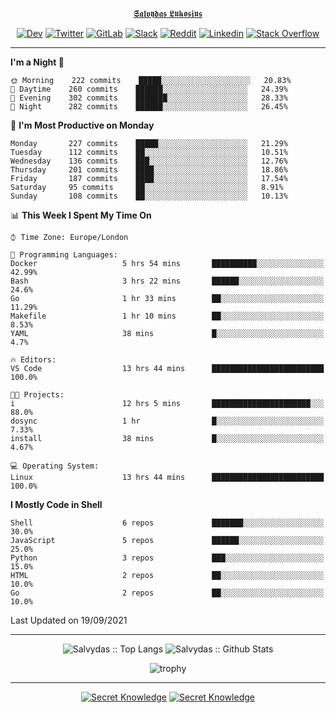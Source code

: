 <div align="center">
  
[𝕾𝖆𝖑𝖛𝖞𝖉𝖆𝖘 𝕷𝖚𝖐𝖔𝖘𝖎𝖚𝖘](https://git.io/JJwwg)
  
[![Dev](https://img.shields.io/badge/-DEV-222222?style=flat-square&logo=dev.to&logoColor=white&link=https://dev.to/sso/)](https://dev.to/sso/)
[![Twitter](https://img.shields.io/badge/-Twitter-222222?style=flat-square&logo=twitter&logoColor=white&link=https://twitter.com/digital_wizz/)](https://twitter.com/digital_wizz/)
[![GitLab](https://img.shields.io/badge/-GitLab-222222?style=flat-square&logo=GitLab&logoColor=white&link=https://gitlab.com/ss-o/)](https://gitlab.com/ss-o/)
[![Slack](https://img.shields.io/badge/-Slack-222222?style=flat-square&logo=Slack&logoColor=white&link=https://digital-teams.slack.com/)](https://digital-teams.slack.com/)
[![Reddit](https://img.shields.io/badge/-Reddit-222222?style=flat-square&logo=Reddit&logoColor=white&link=https://https://www.reddit.com/user/ss-o/)](https://www.reddit.com/user/ss-o/)
[![Linkedin](https://img.shields.io/badge/-LinkedIn-222222?style=flat-square&logo=Linkedin&logoColor=white&link=https://www.linkedin.com/in/digital-clouds/)](https://www.linkedin.com/in/digital-clouds/)
[![Stack Overflow](https://img.shields.io/badge/-Stack%20Overflow-222222?style=flat-square&logo=stack-overflow&logoColor=white&link=https://stackoverflow.com/users/13893752/salvydas-lukosius)](https://stackoverflow.com/users/13893752/salvydas-lukosius)
  
</div>

---

<!--START_SECTION:waka-->
**I'm a Night 🦉** 

```text
🌞 Morning    222 commits    █████░░░░░░░░░░░░░░░░░░░░   20.83% 
🌆 Daytime    260 commits    ██████░░░░░░░░░░░░░░░░░░░   24.39% 
🌃 Evening    302 commits    ███████░░░░░░░░░░░░░░░░░░   28.33% 
🌙 Night      282 commits    ██████░░░░░░░░░░░░░░░░░░░   26.45%

```
📅 **I'm Most Productive on Monday** 

```text
Monday       227 commits    █████░░░░░░░░░░░░░░░░░░░░   21.29% 
Tuesday      112 commits    ██░░░░░░░░░░░░░░░░░░░░░░░   10.51% 
Wednesday    136 commits    ███░░░░░░░░░░░░░░░░░░░░░░   12.76% 
Thursday     201 commits    ████░░░░░░░░░░░░░░░░░░░░░   18.86% 
Friday       187 commits    ████░░░░░░░░░░░░░░░░░░░░░   17.54% 
Saturday     95 commits     ██░░░░░░░░░░░░░░░░░░░░░░░   8.91% 
Sunday       108 commits    ██░░░░░░░░░░░░░░░░░░░░░░░   10.13%

```


📊 **This Week I Spent My Time On** 

```text
⌚︎ Time Zone: Europe/London

💬 Programming Languages: 
Docker                   5 hrs 54 mins       ██████████░░░░░░░░░░░░░░░   42.99% 
Bash                     3 hrs 22 mins       ██████░░░░░░░░░░░░░░░░░░░   24.6% 
Go                       1 hr 33 mins        ██░░░░░░░░░░░░░░░░░░░░░░░   11.29% 
Makefile                 1 hr 10 mins        ██░░░░░░░░░░░░░░░░░░░░░░░   8.53% 
YAML                     38 mins             █░░░░░░░░░░░░░░░░░░░░░░░░   4.7%

🔥 Editors: 
VS Code                  13 hrs 44 mins      █████████████████████████   100.0%

🐱‍💻 Projects: 
i                        12 hrs 5 mins       ██████████████████████░░░   88.0% 
dosync                   1 hr                █░░░░░░░░░░░░░░░░░░░░░░░░   7.33% 
install                  38 mins             █░░░░░░░░░░░░░░░░░░░░░░░░   4.67%

💻 Operating System: 
Linux                    13 hrs 44 mins      █████████████████████████   100.0%

```

**I Mostly Code in Shell** 

```text
Shell                    6 repos             ███████░░░░░░░░░░░░░░░░░░   30.0% 
JavaScript               5 repos             ██████░░░░░░░░░░░░░░░░░░░   25.0% 
Python                   3 repos             ███░░░░░░░░░░░░░░░░░░░░░░   15.0% 
HTML                     2 repos             ██░░░░░░░░░░░░░░░░░░░░░░░   10.0% 
Go                       2 repos             ██░░░░░░░░░░░░░░░░░░░░░░░   10.0%

```



 Last Updated on 19/09/2021
<!--END_SECTION:waka-->

---

<div align=center>

![Salvydas :: Top Langs](https://github-readme-stats.vercel.app/api/top-langs/?username=ss-o&langs_count=8&card_width=300&theme=blue-green&layout=compact)
![Salvydas :: Github Stats](https://github-readme-stats.vercel.app/api?username=ss-o&theme=blue-green&layout=compact&no-frame=true)
 
![trophy](https://github-profile-trophy.vercel.app/?username=ss-o&theme=darkhub&rank=SSS,SS,S,AAA,AA,A,B,C&no-frame=true)

---

[![Secret Knowledge](https://github-readme-stats.vercel.app/api/pin/?username=github&repo=government.github.com&card_width=150&theme=blue-green&layout=compact)](https://github.com/github/government.github.com)
[![Secret Knowledge](https://github-readme-stats.vercel.app/api/pin/?username=ss-o&repo=the-book-of-secret-knowledge&card_width=150&theme=blue-green&layout=compact)](https://github.com/ss-o/the-book-of-secret-knowledge)

</div>
